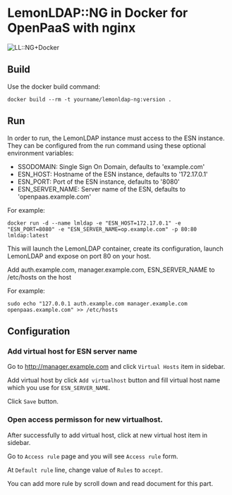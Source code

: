 # LemonLDAP::NG in Docker for OpenPaaS with nginx

![LL::NG+Docker](http://lemonldap-ng.org/_media/documentation/lemonldap-ng-docker.png)

## Build

Use the docker build command:

    docker build --rm -t yourname/lemonldap-ng:version .

## Run

In order to run, the LemonLDAP instance must access to the ESN instance. They can be configured from the run command using these optional environment variables:

- SSODOMAIN: Single Sign On Domain, defaults to 'example.com'
- ESN_HOST: Hostname of the ESN instance, defaults to '172.17.0.1'
- ESN_PORT: Port of the ESN instance, defaults to '8080'
- ESN_SERVER_NAME: Server name of the ESN, defaults to 'openpaas.example.com'

For example:

```
docker run -d --name lmldap -e "ESN_HOST=172.17.0.1" -e "ESN_PORT=8080" -e "ESN_SERVER_NAME=op.example.com" -p 80:80 lmldap:latest
```

This will launch the LemonLDAP container, create its configuration, launch LemonLDAP and expose on port 80 on your host.

Add auth.example.com, manager.example.com, ESN_SERVER_NAME to /etc/hosts on the host

For example:

```
sudo echo "127.0.0.1 auth.example.com manager.example.com openpaas.example.com" >> /etc/hosts
```

## Configuration

### Add virtual host for ESN server name
Go to http://manager.example.com and click `Virtual Hosts` item in sidebar.

Add virtual host by click `Add virtualhost` button and fill virtual host name which you use for `ESN_SERVER_NAME`.

Click `Save` button.

### Open access permisson for new virtualhost.
After successfully to add virtual host, click at new virtual host item in sidebar.

Go to `Access rule` page and you will see `Access rule` form.

At `Default rule` line, change value of `Rules` to `accept`.

You can add more rule by scroll down and read document for this part.
